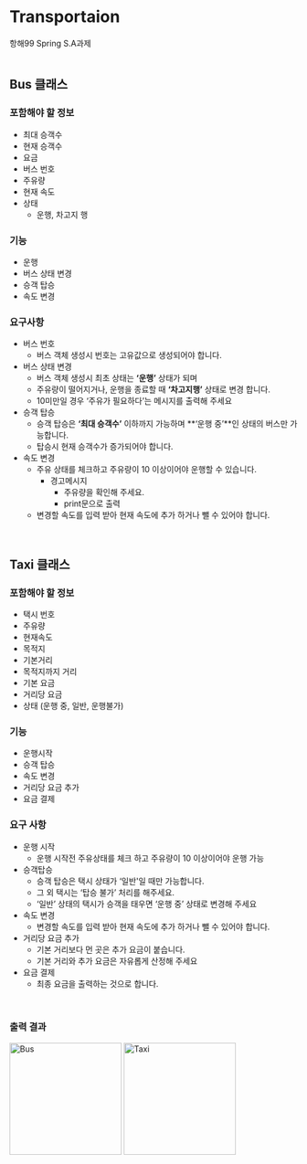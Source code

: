 # Transportaion

항해99 Spring S.A과제  
<br>

## Bus 클래스
### 포함해야 할 정보
- 최대 승객수
- 현재 승객수
- 요금
- 버스 번호
- 주유량
- 현재 속도
- 상태
  - 운행, 차고지 행

### 기능
- 운행
- 버스 상태 변경
- 승객 탑승
- 속도 변경

### 요구사항
- 버스 번호
  - 버스 객체 생성시 번호는 고유값으로 생성되어야 합니다.
- 버스 상태 변경
  - 버스 객체 생성시 최초 상태는 **‘운행’** 상태가 되며
  - 주유량이 떨어지거나, 운행을 종료할 때 **‘차고지행’** 상태로 변경 합니다.
  - 10미만일 경우 ‘주유가 필요하다’는 메시지를 출력해 주세요
- 승객 탑승
  - 승객 탑승은 **‘최대 승객수’** 이하까지 가능하며 **‘운행 중’**인 상태의 버스만 가능합니다.
  - 탑승시 현재 승객수가 증가되어야 합니다.
- 속도 변경
  - 주유 상태를 체크하고 주유량이 10 이상이어야 운행할 수 있습니다.
    - 경고메시지
      - 주유량을 확인해 주세요.
      - print문으로 출력
  - 변경할 속도를 입력 받아 현재 속도에 추가 하거나 뺄 수 있어야 합니다.

<br>

## Taxi 클래스
### 포함해야 할 정보
- 택시 번호
- 주유량
- 현재속도
- 목적지
- 기본거리
- 목적지까지 거리
- 기본 요금
- 거리당 요금
- 상태 (운행 중, 일반, 운행불가)

### 기능
- 운행시작
- 승객 탑승
- 속도 변경
- 거리당 요금 추가
- 요금 결제


### 요구 사항
- 운행 시작
  - 운행 시작전 주유상태를 체크 하고 주유량이 10 이상이어야 운행 가능
- 승객탑승
  - 승객 탑승은 택시 상태가 ‘일반'일 때만 가능합니다.
  - 그 외 택시는 ‘탑승 불가’ 처리를 해주세요.
  - ‘일반’ 상태의 택시가 승객을 태우면 ‘운행 중’ 상태로 변경해 주세요
- 속도 변경
  - 변경할 속도를 입력 받아 현재 속도에 추가 하거나 뺄 수 있어야 합니다.
- 거리당 요금 추가
  - 기본 거리보다 먼 곳은 추가 요금이 붙습니다.
  - 기본 거리와 추가 요금은 자유롭게 산정해 주세요
- 요금 결제
  - 최종 요금을 출력하는 것으로 합니다.
<br>

### 출력 결과
<img width="196" alt="Bus" src="https://user-images.githubusercontent.com/65327103/203927957-1777a498-2a79-492b-b1aa-0b346236f499.png">
<img width="196" alt="Taxi" src="https://user-images.githubusercontent.com/65327103/203928035-1dee3467-5735-48aa-815c-37f038168ba3.png">
